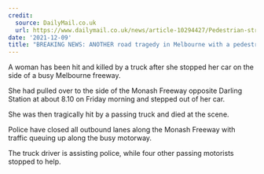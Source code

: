 ```yaml
---
credit:
  source: DailyMail.co.uk
  url: https://www.dailymail.co.uk/news/article-10294427/Pedestrian-struck-Melbourne-Monash-Freeway-days-little-girl-killed-motorway.html
date: '2021-12-09'
title: "BREAKING NEWS: ANOTHER road tragedy in Melbourne with a pedestrian struck on a highway after toddler, two, died in horror crash and family put in hospital"
---
```

A woman has been hit and killed by a truck after she stopped her car on the side of a busy Melbourne freeway.

She had pulled over to the side of the Monash Freeway opposite Darling Station at about 8.10 on Friday morning and stepped out of her car.

She was then tragically hit by a passing truck and died at the scene.

Police have closed all outbound lanes along the Monash Freeway with traffic queuing up along the busy motorway.  

The truck driver is assisting police, while four other passing motorists stopped to help. 

